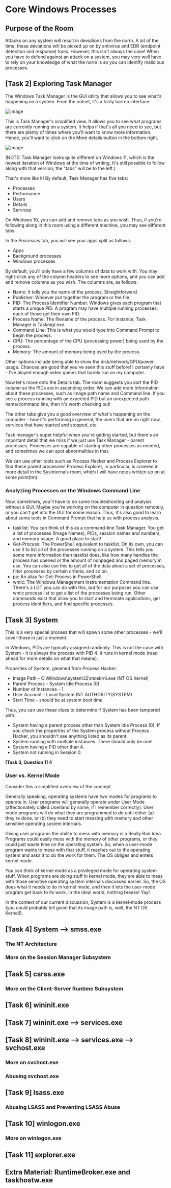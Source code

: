 # Core Windows Processes

## Purpose of the Room
Attacks on any system will result in deviations from the norm. A lot of the time, these deviations will be picked up on by antivirus and EDR (endpoint detection and response) tools. However, this isn't always the case!
When you have to defend against an attack on a system, you may very well have to rely on your knowledge of what the norm is so you can identify malicious processes.

## [Task 2] Exploring Task Manager
The Windows Task Manager is the GUI utility that allows you to see what's happening on a system. From the outset, it's a fairly barren interface:

![image](https://user-images.githubusercontent.com/56741029/233916252-9e9d79c0-8a90-49fe-a483-15fdcc96096d.png)

This is Task Manager's simplified view. It allows you to see what programs are currently running on a system. It helps if that's all you need to see, but there are plenty of times where you'll want to know more information.
Hence, you'll want to click on the More details button in the bottom right.

![image](https://user-images.githubusercontent.com/56741029/233916486-c4124e65-399b-40d1-bae8-7580d1f64dae.png)

(NOTE: Task Manager looks quite different on Windows 11, which is the newest iteration of Windows at the time of writing. It's still possible to follow along with that version; the "tabs" will be to the left.)

That's more like it! By default, Task Manager has five tabs:
- Processes
- Performance
- Users
- Details
- Services

On Windows 10, you can add and remove tabs as you wish. Thus, if you're following along in this room using a different machine, you may see different tabs.

In the *Processes* tab, you will see your apps split as follows:
- Apps
- Background processes
- Windows processes

By default, you'll only have a few columns of data to work with. You may right-click any of the column headers to see more options, and you can add and remove columns as you wish. The columns are, as follows:
- Name: It tells you the name of the process. Straightforward.
- Publisher: Whoever put together the program or the file.
- PID: The Process Identifier Number. Windows gives each program that starts a unique PID. A program may have multiple running processes; each of those get their own PID.
- Process Name: The filename of the process. For instance, Task Manager is Taskmgr.exe.
- Command Line: This is what you would type into Command Prompt to begin the process.
- CPU: The percentage of the CPU (processing power) being used by the process.
- Memory: The amount of memory being used by the process.

Other options include being able to show the disk/network/GPU/power usage. Chances are good that you've seen this stuff before! I certainly have - I've played enough video games that barely run on my computer.

Now let's move onto the Details tab. The room suggests you sort the PID column so the PIDs are in ascending order. We can add more information about these processes, such as Image path name and Command line. If you see a process running with an expected PID but an unexpected path name/command line, then it's worth checking out!

The other tabs give you a good overview of what's happening on the computer - how it's performing in general, the users that are on right now, services that have started and stopped, etc.

Task manager's super helpful when you're getting started, but there's an important detail that we miss if we just use Task Manager - parent processes. Processes are capable of starting other processes as needed, and sometimes we can spot abnormalities in that.

We can use other tools such as Process Hacker and Process Explorer to find these parent processes! Process Explorer, in particular, is covered in more detail in the Sysinternals room, which I will have notes written up on at some point(tm).

### Analyzing Processes on the Windows Command Line

Now, sometimes, you'll have to do some troubleshooting and analysis without a GUI. Maybe you're working on the computer in question remotely, or you can't get into the GUI for some reason. Thus, it's also good to learn about some tools in Command Prompt that help us with process analysis.
- tasklist: You can think of this as a command-line Task Manager. You get a list of processes (Image Names), PIDs, session names and numbers, and memory usage. A good place to start!
- Get-Process: The PowerShell equivalent to tasklist. On its own, you can use it to list all of the processes running on a system. This tells you some more information than tasklist does, like how many handles the process has opened or the amount of nonpaged and paged memory in use. You can also use this to get all of the data about a set of processes, filter processes by certain criteria, and so on.
- ps: An alias for Get-Process in PowerShell.
- wmic: The Windows Management Instrumentation Command line. There's a LOT you can do with this, but for our purposes you can use wmic process list to get a list of the processes being run. Other commands exist that allow you to start and terminate applications, get process identifiers, and find specific processes.

## [Task 3] System
This is a very special process that will spawn some other processes - we'll cover those in just a moment.

In Windows, PIDs are typically assigned randomly. This is not the case with System - it is always the process with PID 4. It runs in kernel mode (read ahead for more details on what that means).

Properties of System, gleamed from Process Hacker:
- Image Path - C:\Windows\system32\ntoskrnl.exe (NT OS Kernel)
- Parent Process - System Idle Process (0)
- Number of Instances - 1
- User Account - Local System (NT AUTHORITY\SYSTEM)
- Start Time - should be at system boot time

Thus, you can use these clues to determine if System has been tampered with:
- System having a parent process other than System Idle Process (0). If you check the properties of the System process without Process Hacker, you shouldn't see anything listed as its parent.
- System running with multiple instances. There should only be one!
- System having a PID other than 4.
- System not running in Session 0.

**[Task 3, Question 1] 4**

### User vs. Kernel Mode

Consider this a simplified overview of the concept.

Generally speaking, operating systems have two modes for programs to operate in. User programs will generally operate under User Mode (affectionately called Userland by some, if I remember correctly). User mode programs will do what they are programmed to do until either (a) they're done, or (b) they need to start messing with memory and other sensitive operating system internals.

Giving user programs the ability to mess with memory is a Really Bad Idea. Programs could easily mess with the memory of other programs, or they could just waste time on the operating system. So, when a user-mode program wants to mess with that stuff, it reaches out to the operating system and asks it to do the work for them. The OS obliges and enters kernel mode.

You can think of kernel mode as a privileged mode for operating system stuff. When programs are doing stuff in kernel mode, they are able to mess with those sensitive operating system internals discussed earlier. So, the OS does what it needs to do in kernel mode, and then it lets the user-mode program get back to its work. In the ideal world, nothing breaks! Yay!

In the context of our current discussion, System is a kernel-mode process (you could probably tell given that its image path is, well, the NT OS Kernel!).

## [Task 4] System --> smss.exe

### The NT Architecture

### More on the Session Manager Subsystem

## [Task 5] csrss.exe

### More on the Client-Server Runtime Subsystem

## [Task 6] wininit.exe

## [Task 7] wininit.exe --> services.exe

## [Task 8] wininit.exe --> services.exe --> svchost.exe

### More on svchost.exe

### Abusing svchost.exe

## [Task 9] lsass.exe

### Abusing LSASS and Preventing LSASS Abuse

## [Task 10] winlogon.exe

### More on winlogon.exe

## [Task 11] explorer.exe

## Extra Material: RuntimeBroker.exe and taskhostw.exe
